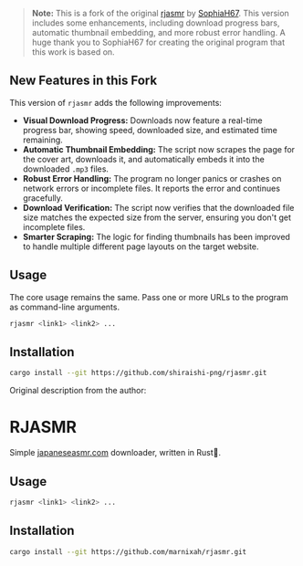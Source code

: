 > **Note:** This is a fork of the original [rjasmr](https://github.com/SophiaH67/rjasmr) by [SophiaH67](https://github.com/SophiaH67). This version includes some enhancements, including download progress bars, automatic thumbnail embedding, and more robust error handling.
A huge thank you to SophiaH67 for creating the original program that this work is based on.

## New Features in this Fork

This version of `rjasmr` adds the following improvements:

*   **Visual Download Progress:** Downloads now feature a real-time progress bar, showing speed, downloaded size, and estimated time remaining.
*   **Automatic Thumbnail Embedding:** The script now scrapes the page for the cover art, downloads it, and automatically embeds it into the downloaded `.mp3` files.
*   **Robust Error Handling:** The program no longer panics or crashes on network errors or incomplete files. It reports the error and continues gracefully.
*   **Download Verification:** The script now verifies that the downloaded file size matches the expected size from the server, ensuring you don't get incomplete files.
*   **Smarter Scraping:** The logic for finding thumbnails has been improved to handle multiple different page layouts on the target website.

## Usage

The core usage remains the same. Pass one or more URLs to the program as command-line arguments.

```bash
rjasmr <link1> <link2> ...
```
## Installation

```bash
cargo install --git https://github.com/shiraishi-png/rjasmr.git
```


Original description from the author:
# RJASMR

Simple [japaneseasmr.com](https://japaneseasmr.com/) downloader, written in Rust🚀.

## Usage

```bash
rjasmr <link1> <link2> ...
```

## Installation

```bash
cargo install --git https://github.com/marnixah/rjasmr.git
```
